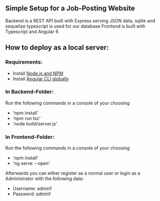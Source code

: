 ## Simple Setup for a Job-Posting Website
Backend is a REST API built with Express serving JSON data, sqlite and sequelize typescript is used for our database
Frontend is built with Typescript and Angular 6
	
	
## How to deploy as a local server:
	
### Requirements:
- Install [Node.js and NPM](https://nodejs.org/en/)
- Install [Angular CLI globally](https://cli.angular.io/)
	
### In Backend-Folder:
Run the following commands in a console of your choosing
- 'npm install'
- 'npm run tsc' 
- 'node build/server.js'
	
### In Frontend-Folder:
Run the following commands in a console of your choosing
- 'npm install'
- 'ng serve --open'
	
Afterwards you can either register as a normal user or login as a Administrator with the following data:

- Username: admin1
- Password: admin1